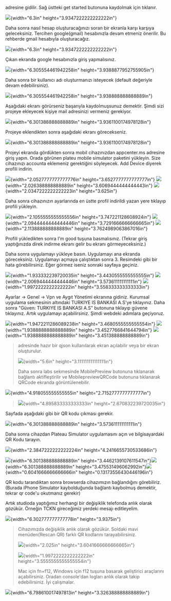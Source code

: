 adresine gidilir. Sağ üstteki get started butonuna kaydolmak için
tıklanır.

![](vertopal_dbafa0fcf9054d25a78d7a71586eee69/media/image1.png){width="6.3in"
height="3.9347222222222222in"}

Daha sonra nasıl hesap oluşturacağınızı soran bir ekranla karşı karşıya
geleceksiniz. Tercihen google(gmail) hesabınızla devam etmeniz önerilir.
Bu rehberde gmail hesabıyla oluşturacağız.

![](vertopal_dbafa0fcf9054d25a78d7a71586eee69/media/image2.png){width="6.3in"
height="3.9347222222222222in"}

Çıkan ekranda google hesabınızla giriş yapmalısınız.

![](vertopal_dbafa0fcf9054d25a78d7a71586eee69/media/image3.png){width="6.305554461942258in"
height="3.9388877952755905in"}

Daha sonra bir kullanıcı adı oluşturmanızı isteyecek (default değeriyle
devam edebilirsiniz).

![](vertopal_dbafa0fcf9054d25a78d7a71586eee69/media/image4.png){width="6.305554461942258in"
height="3.938888888888889in"}

Aşağıdaki ekranı görürseniz başarıyla kaydolmuşsunuz demektir. Şimdi
sizi projeye ekleyecek kişiye mail adresinizi vermeniz gerekiyor.

![](vertopal_dbafa0fcf9054d25a78d7a71586eee69/media/image5.png){width="6.301388888888889in"
height="3.9361100174978128in"}

Projeye eklendikten sonra aşağıdaki ekranı görecekseniz.

![](vertopal_dbafa0fcf9054d25a78d7a71586eee69/media/image6.png){width="6.301388888888889in"
height="3.9361100174978128in"}

Projeyi ekranda gördükten sonra mobil cihazınızdan appcenter.ms adresine
giriş yapın. Orada görünen plateu mobile simulator paketini yükleyin.
Size cihazınızı accounta eklemeniz gerektiğini söyleyecek. Add Device
diyerek profili indirin.

![](vertopal_dbafa0fcf9054d25a78d7a71586eee69/media/image7.png){width="2.0527777777777776in"
height="3.6527777777777777in"}
![](vertopal_dbafa0fcf9054d25a78d7a71586eee69/media/image8.png){width="2.026388888888889in"
height="3.6069444444444443in"}
![](vertopal_dbafa0fcf9054d25a78d7a71586eee69/media/image9.png){width="2.0347222222222223in"
height="3.625in"}

Daha sonra cihazınızın ayarlarında en üstte profil indirildi yazan yere
tıklayıp profili yükleyin.

![](vertopal_dbafa0fcf9054d25a78d7a71586eee69/media/image10.png){width="2.1055555555555556in"
height="3.747221128608924in"}
![](vertopal_dbafa0fcf9054d25a78d7a71586eee69/media/image11.png){width="2.0944444444444446in"
height="3.7291666666666665in"}
![](vertopal_dbafa0fcf9054d25a78d7a71586eee69/media/image12.png){width="2.113888888888889in"
height="3.7624989063867016in"}

Profili yükledikten sonra I'm good tuşuna basmalısınız. (Tekrar giriş
yaptığınızda direk indirme ekranı gelir bu ekranı görmeyeceksiniz.)

Daha sonra uygulamayı yükleye basın. Uygulamayı ana ekranda
göreceksiniz. Uygulamayı açmaya çalıştıktan sonra 3. Resimdeki gibi bir
hata görebilirsiniz. Eğer görmez iseniz sonraki sayfaya geçiniz.

![](vertopal_dbafa0fcf9054d25a78d7a71586eee69/media/image8.png){width="1.933332239720035in"
height="3.4430555555555555in"}
![](vertopal_dbafa0fcf9054d25a78d7a71586eee69/media/image13.png){width="2.0069444444444446in"
height="3.573611111111111in"}
![](vertopal_dbafa0fcf9054d25a78d7a71586eee69/media/image14.png){width="1.9972222222222222in"
height="3.558333333333333in"}

Ayarlar -\> Genel -\> Vpn ve Aygıt Yönetimi ekranına gidiniz. Kurumsal
uygulama sekmesinin altındaki TURKIYE IS BANKASI A.S'ye tıklayınız. Daha
sonra "Güven: TURKIYE IS BANKASI A.S" butonuna tıklayıp güvene
tıklayınız. Artık uygulamayı açabilirsiniz. Şimdi webdeki adımlara
geçiyoruz.

![](vertopal_dbafa0fcf9054d25a78d7a71586eee69/media/image15.png){width="1.9472211286089238in"
height="3.4680555555555554in"}
![](vertopal_dbafa0fcf9054d25a78d7a71586eee69/media/image16.png){width="1.9388888888888889in"
height="3.4527766841644794in"}
![](vertopal_dbafa0fcf9054d25a78d7a71586eee69/media/image17.png){width="1.9388888888888889in"
height="3.451388888888889in"}

> adresinde hazır bir qjson kullanılarak ekran açılabilir veya bir ekran
> oluşturulur.
>
> ![](vertopal_dbafa0fcf9054d25a78d7a71586eee69/media/image18.png){width="5.6in"
> height="3.111111111111111in"}
>
> Daha sonra labs sekmesinde MobilePreview butonuna tıklanarak bağlantı
> aktifleştirilir ve MobilepreviewQRCode butonuna tıklanarak QRCode
> ekranda görüntülenebilir.

![](vertopal_dbafa0fcf9054d25a78d7a71586eee69/media/image19.png){width="4.918055555555555in"
height="2.7152777777777777in"}

> ![](vertopal_dbafa0fcf9054d25a78d7a71586eee69/media/image20.png){width="4.895833333333333in"
> height="2.670832239720035in"}

Sayfada aşağıdaki gibi bir QR kodu çıkması gerekir.

![](vertopal_dbafa0fcf9054d25a78d7a71586eee69/media/image21.png){width="6.301388888888889in"
height="3.573611111111111in"}

Daha sonra cihazdan Plateau Simulator uygulamasını açın ve
bilgisayardaki QR Kodu tarayın.

![](vertopal_dbafa0fcf9054d25a78d7a71586eee69/media/image22.png){width="2.3847222222222224in"
height="4.2416655730533686in"}

![](vertopal_dbafa0fcf9054d25a78d7a71586eee69/media/image24.png){width="6.301388888888889in"
height="3.4462139107611547in"}![](vertopal_dbafa0fcf9054d25a78d7a71586eee69/media/image25.png){width="6.301388888888889in"
height="3.475531496062992in"}![](vertopal_dbafa0fcf9054d25a78d7a71586eee69/media/image26.png){width="0.6041666666666666in"
height="0.13173556430446196in"}

QR kodu tarandıktan sonra browserda cihazımızın bağlandığını
görebiliriz. (Burada iPhone Simulator kaybolduğunda bağlantı kaybolmuş
demektir, tekrar qr code'u okutmanız gerekir)

Artık studioda yaptığımız herhangi bir değişiklik telefonda anlık olarak
gözükür. Örneğin TCKN gireceğimiz yerdeki mesajı editleyelim.

![](vertopal_dbafa0fcf9054d25a78d7a71586eee69/media/image23.png){width="6.302777777777778in"
height="3.9375in"}

> Cihazımızda değişiklik anlık olarak gözükür. Soldaki mavi
> menüden(Rescan QR) farklı QR kodlarını tarayabilirsiniz.
>
> ![](vertopal_dbafa0fcf9054d25a78d7a71586eee69/media/image27.png){width="2.025in"
> height="3.6041666666666665in"}
>
> ![](vertopal_dbafa0fcf9054d25a78d7a71586eee69/media/image28.png){width="1.9972222222222222in"
> height="3.5555555555555554in"}
>
> Mac için fn+f12, Windows için f12 tuşuna basarak geliştirici
> araçlarını açabilirsiniz. Oradan console'dan logları anlık olarak
> takip edebilirsiniz. İyi çalışmalar.

![](vertopal_dbafa0fcf9054d25a78d7a71586eee69/media/image29.png){width="6.798610017497813in"
height="3.326388888888889in"}
